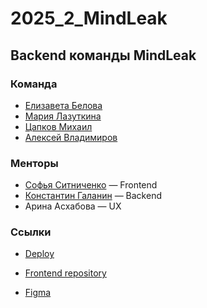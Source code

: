 # 2025_2_MindLeak

## Backend команды MindLeak

### Команда

- [Елизавета Белова](https://github.com/lizzybeliy0)
- [Мария Лазуткина](https://github.com/marimirals)
- [Цапков Михаил](https://github.com/matsapkov)
- [Алексей Владимиров](https://github.com/AlexOFF1)

### Менторы

- [Софья Ситниченко](https://github.com/sonichka-s) — Frontend
- [Константин Галанин](https://github.com/KonstantinGalanin) — Backend
- Арина Асхабова — UX

### Ссылки

- [Deploy](http://62.109.19.84:8080/)

- [Frontend repository](https://github.com/frontend-park-mail-ru/2025_2_MindLeak)

- [Figma](https://www.figma.com/design/isojlRK7l8BSpDGQ63U7bq/%D0%94%D0%972-MindLeak-%D0%9F%D1%80%D0%BE%D0%B5%D0%BA%D1%82%D0%B8%D1%80%D0%BE%D0%B2%D0%B0%D0%BD%D0%B8%D0%B5-%D0%B8%D0%BD%D1%82%D0%B5%D1%80%D1%84%D0%B5%D0%B9%D1%81%D0%BE%D0%B2?node-id=35-2&p=f&t=0yqXrnsxsucXkQXC-0)
